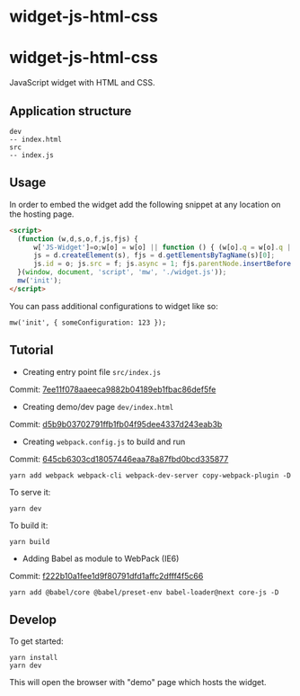 # widget-js-html-css
# widget-js-html-css

JavaScript widget with HTML and CSS.

## Application structure

```
dev
-- index.html
src
-- index.js
```

## Usage

In order to embed the widget add the following snippet at any location on the hosting page.
```html
<script>
  (function (w,d,s,o,f,js,fjs) {
      w['JS-Widget']=o;w[o] = w[o] || function () { (w[o].q = w[o].q || []).push(arguments) };
      js = d.createElement(s), fjs = d.getElementsByTagName(s)[0];
      js.id = o; js.src = f; js.async = 1; fjs.parentNode.insertBefore(js, fjs);
  }(window, document, 'script', 'mw', './widget.js'));
  mw('init');
</script>
```

You can pass additional configurations to widget like so:

```
mw('init', { someConfiguration: 123 });
```

## Tutorial

- Creating entry point file `src/index.js`

Commit: [7ee11f078aaeeca9882b04189eb1fbac86def5fe](https://github.com/dnstld/widget-js-html-css/commit/7ee11f078aaeeca9882b04189eb1fbac86def5fe)

- Creating demo/dev page `dev/index.html`

Commit: [d5b9b03702791ffb1fb04f95dee4337d243eab3b](https://github.com/dnstld/widget-js-html-css/commit/d5b9b03702791ffb1fb04f95dee4337d243eab3b)

- Creating `webpack.config.js` to build and run

Commit: [645cb6303cd18057446eaa78a87fbd0bcd335877](https://github.com/dnstld/widget-js-html-css/commit/645cb6303cd18057446eaa78a87fbd0bcd335877)

```
yarn add webpack webpack-cli webpack-dev-server copy-webpack-plugin -D
```

To serve it:
```
yarn dev
```

To build it:
```
yarn build
```

- Adding Babel as module to WebPack (IE6)

Commit: [f222b10a1fee1d9f80791dfd1affc2dfff4f5c66](https://github.com/dnstld/widget-js-html-css/commit/f222b10a1fee1d9f80791dfd1affc2dfff4f5c66)

```
yarn add @babel/core @babel/preset-env babel-loader@next core-js -D
```

## Develop

To get started:
```
yarn install
yarn dev
```
This will open the browser with "demo" page which hosts the widget.

